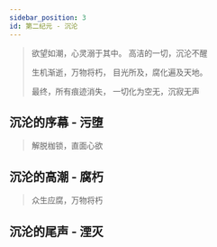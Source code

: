 ```yaml
---
sidebar_position: 3
id: 第二纪元 - 沉沦
---
```

> 欲望如潮，心灵溺于其中。
> 高洁的一切，沉沦不醒
>
>生机渐逝，万物将朽，
>目光所及，腐化遍及天地。
>
>最终，所有痕迹消失，
>一切化为空无，沉寂无声

## 沉沦的序幕 - 污堕
> 解脱枷锁，直面心欲

## 沉沦的高潮 - 腐朽
> 众生应腐，万物将朽

## 沉沦的尾声 - 湮灭